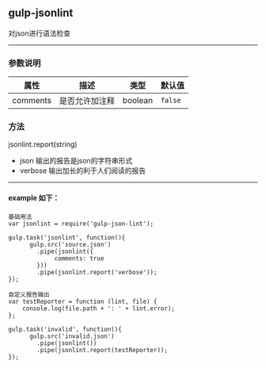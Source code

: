 ## gulp-jsonlint
对json进行语法检查
***
### 参数说明
| 属性                         | 描述     | 类型 | 默认值 |
|--------------------------------|-----------------|------|---------|
| comments | 是否允许加注释 | boolean | `false` |
### 方法
jsonlint.report(string)
* json 输出的报告是json的字符串形式
* verbose 输出加长的利于人们阅读的报告
***
#### example 如下：
```
基础用法
var jsonlint = require('gulp-json-lint');
 
gulp.task('jsonlint', function(){
      gulp.src('source.json')
        .pipe(jsonlint({
             comments: true
        }))
        .pipe(jsonlint.report('verbose'));
});
```
```
自定义报告输出
var testReporter = function (lint, file) {
    console.log(file.path + ': ' + lint.error);
};
 
gulp.task('invalid', function(){
      gulp.src('invalid.json')
        .pipe(jsonlint())
        .pipe(jsonlint.report(testReporter));
});
```